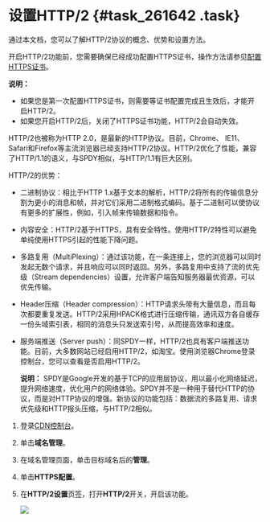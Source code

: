 # 设置HTTP/2 {#task_261642 .task}

通过本文档，您可以了解HTTP/2协议的概念、优势和设置方法。

开启HTTP/2功能前，您需要确保已经成功配置HTTPS证书，操作方法请参见[配置HTTPS证书](intl.zh-CN/域名管理/HTTPS安全加速/配置HTTPS证书.md#)。

**说明：** 

-   如果您是第一次配置HTTPS证书，则需要等证书配置完成且生效后，才能开启HTTP/2。
-   如果您开启HTTP/2后，关闭了HTTPS证书功能，HTTP/2会自动失效。

HTTP/2也被称为HTTP 2.0，是最新的HTTP协议。目前，Chrome、 IE11、Safari和Firefox等主流浏览器已经支持HTTP/2协议。HTTP/2优化了性能，兼容了HTTP/1.1的语义，与SPDY相似，与HTTP/1.1有巨大区别。

HTTP/2的优势：

-   二进制协议：相比于HTTP 1.x基于文本的解析，HTTP/2将所有的传输信息分割为更小的消息和帧，并对它们采用二进制格式编码。基于二进制可以使协议有更多的扩展性，例如，引入帧来传输数据和指令。
-   内容安全：HTTP/2基于HTTPS，具有安全特性。使用HTTP/2特性可以避免单纯使用HTTPS引起的性能下降问题。
-   多路复用（MultiPlexing）：通过该功能，在一条连接上，您的浏览器可以同时发起无数个请求，并且响应可以同时返回。另外，多路复用中支持了流的优先级（Stream dependencies）设置，允许客户端告知服务器最优资源，可以优先传输。
-   Header压缩（Header compression）：HTTP请求头带有大量信息，而且每次都要重复发送。HTTP/2采用HPACK格式进行压缩传输，通讯双方各自缓存一份头域索引表，相同的消息头只发送索引号，从而提高效率和速度。
-   服务端推送（Server push）：同SPDY一样，HTTP/2也具有客户端推送功能。目前，大多数网站已经启用HTTP/2，如淘宝。使用浏览器Chrome登录控制台，您可以查看是否启用HTTP/2。

    **说明：** SPDY是Google开发的基于TCP的应用层协议，用以最小化网络延迟，提升网络速度，优化用户的网络体验。SPDY并不是一种用于替代HTTP的协议，而是对HTTP协议的增强。新协议的功能包括：数据流的多路复用、请求优先级和HTTP报头压缩，与HTTP/2相似。


1.  登录[CDN控制台](https://cdn.console.aliyun.com)。
2.  单击**域名管理**。
3.  在域名管理页面，单击目标域名后的**管理**。
4.  单击**HTTPS配置**。
5.  在**HTTP/2设置**页签，打开**HTTP/2**开关，开启该功能。 

    ![](http://static-aliyun-doc.oss-cn-hangzhou.aliyuncs.com/assets/img/5137/156310404647106_zh-CN.png)


